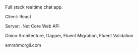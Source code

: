 Full stack realtime chat app.

Client: React

Server: .Net Core Web API

Onion Architecture, Dapper, Fluent Migration, Fluent Validation

emrahmorgil.com
